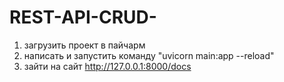 # REST-API-CRUD-

1. загрузить проект в пайчарм
2. написать и запустить команду "uvicorn main:app --reload"
3. зайти на сайт http://127.0.0.1:8000/docs

